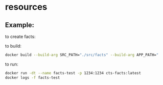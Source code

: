 resources
=========

Example:
--------

to create facts:

to build:
```sh
docker build --build-arg SRC_PATH="./src/facts" --build-arg APP_PATH="./facts" --build-arg ASGI_APP="facts.app:app" -t cts-facts:latest .
```
to run:
```sh
docker run -dt --name facts-test -p 1234:1234 cts-facts:latest
docker logs -f facts-test
```

